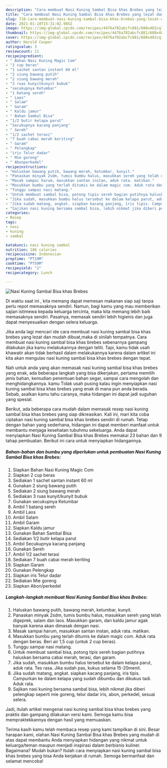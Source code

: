 ```yaml
---
description: "Cara membuat Nasi Kuning Sambal Bisa khas Brebes yang lezat dan Mudah Dibuat"
title: "Cara membuat Nasi Kuning Sambal Bisa khas Brebes yang lezat dan Mudah Dibuat"
slug: 710-cara-membuat-nasi-kuning-sambal-bisa-khas-brebes-yang-lezat-dan-mudah-dibuat
date: 2021-01-10T15:31:02.985Z
image: https://img-global.cpcdn.com/recipes/4476a702abcfc881/680x482cq70/nasi-kuning-sambal-bisa-khas-brebes-foto-resep-utama.jpg
thumbnail: https://img-global.cpcdn.com/recipes/4476a702abcfc881/680x482cq70/nasi-kuning-sambal-bisa-khas-brebes-foto-resep-utama.jpg
cover: https://img-global.cpcdn.com/recipes/4476a702abcfc881/680x482cq70/nasi-kuning-sambal-bisa-khas-brebes-foto-resep-utama.jpg
author: Harold Cooper
ratingvalue: 3
reviewcount: 11
recipeingredient:
- " Bahan Nasi Kuning Magic Com"
- "2 cup beras"
- "1 sachet santan instant 60 ml"
- "2 siung bawang putih"
- "2 siung bawang merah"
- "3 ruas kunyitkunyit bubuk"
- "secukupnya Ketumbar"
- "1 batang sereh"
- " Laos"
- " Salam"
- " Garam"
- " Kaldu jamur"
- " Bahan Sambal Bisa"
- "1/2 butir kelapa parut"
- "Secukupnya kacang panjang"
- " Sereh"
- "1/2 sachet terasi"
- "7 buah cabai merah keriting"
- " Garam"
- " Pelengkap"
- "iris Telur dadar"
- " Mie goreng"
- " Abonperkedel"
recipeinstructions:
- "Haluskan bawang putih, bawang merah, ketumbar, kunyit."
- "Panaskan minyak 2sdm, tumis bumbu halus, masukkan sereh yang telah digeprek, salam dan laos. Masukkan garam, dan kaldu jamur agak banyak karena akan dimasak dengan nasi."
- "Masak sampai harum, masukkan santan instan, aduk rata. matikan."
- "Masukkan bumbu yang terlah ditumis ke dalam magic com. Aduk rata dengan beras. Beri air 1,5 cup (untuk 2 cup beras)."
- "Tunggu sampai nasi matang."
- "Untuk membuat sambal bisa, potong tipis sereh bagian putihnya haluskan bersama cabai merah, terasi, dan garam."
- "Jika sudah, masukkan bumbu halus tersebut ke dalam kelapa parut, aduk rata. Tes rasa. Jika sudah pas, kukus selama 15-20menit."
- "Jika sudah matang, angkat. siapkan kacang panjang, iris tipis. Campurkan ke dalam kelapa yang sudah dibumbu dan dikukus tadi. Aduk rata."
- "Sajikan nasi kuning bersama sambal bisa, lebih nikmat jika diberi pelengkap seperti mie goreng, telur dadar iris, abon, perkedel, sesuai selera."
categories:
- Resep
tags:
- nasi
- kuning
- sambal

katakunci: nasi kuning sambal 
nutrition: 186 calories
recipecuisine: Indonesian
preptime: "PT19M"
cooktime: "PT59M"
recipeyield: "2"
recipecategory: Lunch

---
```



![Nasi Kuning Sambal Bisa khas Brebes](https://img-global.cpcdn.com/recipes/4476a702abcfc881/680x482cq70/nasi-kuning-sambal-bisa-khas-brebes-foto-resep-utama.jpg)

Di waktu  saat ini , kita memang dapat memesan makanan siap saji tanpa perlu repot memasaknya sendiri. Namun, bagi kamu yang mau memberikan sajian istimewa kepada keluarga tercinta, maka kita memang lebih baik memasaknya sendiri. Pasalnya, memasak sendiri lebih higienis dan juga dapat menyesuaikan dengan selera keluarga.

Jika anda lagi mencari ide cara membuat nasi kuning sambal bisa khas brebes yang lezat dan mudah dibuat,maka di sinilah tempatnya. Cara membuat nasi kuning sambal bisa khas brebes  sebenarnya gampang dilakukan jika kamu melakukannya dengan teliti. Tapi, kamu tidak usah khawatir akan tidak berhasil dalam melakukannya 
karena dalam artikel ini kita akan mengulas nasi kuning sambal bisa khas brebes dengan tepat.  



Nah untuk anda yang akan memasak nasi kuning sambal bisa khas brebes yang enak, ada beberapa langkah yang bisa dikerjakan, pertama memilih jenis bahan, kemudian penentuan bahan segar, sampai cara mengolah dan menghidangkannya. kamu Tidak usah pusing kalau ingin menyiapkan nasi kuning sambal bisa khas brebes yang enak di mana pun anda berada. Sebab, asalkan kamu  tahu caranya, maka hidangan ini dapat jadi suguhan yang spesial.

Berikut, ada beberapa cara mudah dalam memasak resep nasi kuning sambal bisa khas brebes yang siap dikreasikan. Kali ini, mari kita coba ciptakan nasi kuning sambal bisa khas brebes sendiri di rumah. Tetap dengan bahan yang sederhana, hidangan ini dapat memberi manfaat untuk membantu menjaga kesehatan tubuhmu sekeluarga. Anda dapat menyiapkan Nasi Kuning Sambal Bisa khas Brebes memakai 23 bahan dan 9 tahap pembuatan. Berikut ini cara untuk menyiapkan hidangannya.

<!--inarticleads1-->

##### Bahan-bahan dan bumbu yang diperlukan untuk pembuatan Nasi Kuning Sambal Bisa khas Brebes:

1. Siapkan  Bahan Nasi Kuning Magic Com
1. Siapkan 2 cup beras
1. Sediakan 1 sachet santan instant 60 ml
1. Gunakan 2 siung bawang putih
1. Sediakan 2 siung bawang merah
1. Sediakan 3 ruas kunyit/kunyit bubuk
1. Gunakan secukupnya Ketumbar
1. Ambil 1 batang sereh
1. Ambil  Laos
1. Ambil  Salam
1. Ambil  Garam
1. Siapkan  Kaldu jamur
1. Gunakan  Bahan Sambal Bisa
1. Sediakan 1/2 butir kelapa parut
1. Ambil Secukupnya kacang panjang
1. Gunakan  Sereh
1. Ambil 1/2 sachet terasi
1. Sediakan 7 buah cabai merah keriting
1. Siapkan  Garam
1. Gunakan  Pelengkap
1. Siapkan iris Telur dadar
1. Sediakan  Mie goreng
1. Siapkan  Abon/perkedel




<!--inarticleads2-->

##### Langkah-langkah membuat Nasi Kuning Sambal Bisa khas Brebes:

1. Haluskan bawang putih, bawang merah, ketumbar, kunyit.
1. Panaskan minyak 2sdm, tumis bumbu halus, masukkan sereh yang telah digeprek, salam dan laos. Masukkan garam, dan kaldu jamur agak banyak karena akan dimasak dengan nasi.
1. Masak sampai harum, masukkan santan instan, aduk rata. matikan.
1. Masukkan bumbu yang terlah ditumis ke dalam magic com. Aduk rata dengan beras. Beri air 1,5 cup (untuk 2 cup beras).
1. Tunggu sampai nasi matang.
1. Untuk membuat sambal bisa, potong tipis sereh bagian putihnya haluskan bersama cabai merah, terasi, dan garam.
1. Jika sudah, masukkan bumbu halus tersebut ke dalam kelapa parut, aduk rata. Tes rasa. Jika sudah pas, kukus selama 15-20menit.
1. Jika sudah matang, angkat. siapkan kacang panjang, iris tipis. Campurkan ke dalam kelapa yang sudah dibumbu dan dikukus tadi. Aduk rata.
1. Sajikan nasi kuning bersama sambal bisa, lebih nikmat jika diberi pelengkap seperti mie goreng, telur dadar iris, abon, perkedel, sesuai selera.




Jadi, itulah artikel mengenai  nasi kuning sambal bisa khas brebes  yang praktis dan gampang dilakukan versi kami. Semoga kamu bisa mempraktekkannya dengan hasil yang memuaskan. 

Terima kasih kamu telah membaca resep yang kami tampilkan di sini. Besar harapan kami, olahan  Nasi Kuning Sambal Bisa khas Brebes yang mudah di atas dapat membantu Anda menyiapkan hidangan yang nikmat untuk keluarga/teman maupun menjadi inspirasi dalam berbisnis kuliner. Bagaimana? Mudah bukan? Itulah cara menyiapkan nasi kuning sambal bisa khas brebes yang bisa Anda kerjakan di rumah. Semoga bermanfaat dan selamat mencoba!

